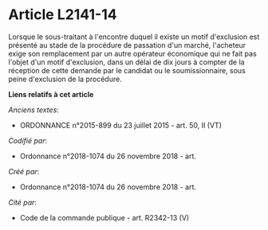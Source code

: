 # Article L2141-14

Lorsque le sous-traitant à l'encontre duquel il existe un motif d'exclusion est présenté au stade de la procédure de
passation d'un marché, l'acheteur exige son remplacement par un autre opérateur économique qui ne fait pas l'objet d'un motif
d'exclusion, dans un délai de dix jours à compter de la réception de cette demande par le candidat ou le soumissionnaire,
sous peine d'exclusion de la procédure.

**Liens relatifs à cet article**

_Anciens textes_:

  - ORDONNANCE n°2015-899 du 23 juillet 2015 - art. 50, II (VT)

_Codifié par_:

  - Ordonnance n°2018-1074 du 26 novembre 2018 - art.

_Créé par_:

  - Ordonnance n°2018-1074 du 26 novembre 2018 - art.

_Cité par_:

  - Code de la commande publique - art. R2342-13 (V)
